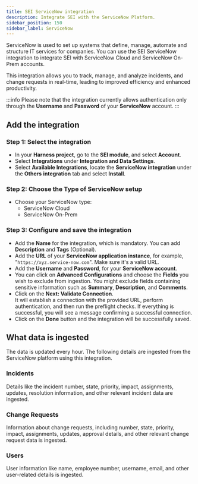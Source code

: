 ```yaml
---
title: SEI ServiceNow integration
description: Integrate SEI with the ServiceNow Platform.
sidebar_position: 150
sidebar_label: ServiceNow
---
```

ServiceNow is used to set up systems that define, manage, automate and structure IT services for companies. You can use the SEI ServiceNow integration to integrate SEI with ServiceNow Cloud and ServiceNow On-Prem accounts.

This integration allows you to track, manage, and analyze incidents, and change requests in real-time, leading to improved efficiency and enhanced productivity.

:::info
Please note that the integration currently allows authentication only through the **Username** and **Password** of your **ServiceNow** account.
:::

## Add the integration

### Step 1: Select the integration

* In your **Harness project**, go to the **SEI module**, and select **Account**.
* Select **Integrations** under **Integration and Data Settings**.
* Select **Available Integrations**, locate the **ServiceNow integration** under the **Others** **integration** tab and select **Install**.

### Step 2: Choose the Type of ServiceNow setup

* Choose your ServiceNow type:
  * ServiceNow Cloud
  * ServiceNow On-Prem

### Step 3: Configure and save the integration

* Add the **Name** for the integration, which is mandatory. You can add **Description** and **Tags** (Optional).
* Add the **URL** of your **ServiceNow application instance**, for example, "`https://xyz.service-now.com`". Make sure it's a valid URL.
* Add the **Username** and **Password**, for your **ServiceNow account**.
* You can click on **Advanced Configurations** and choose the **Fields** you wish to exclude from ingestion. You might exclude fields containing sensitive information such as **Summary**, **Description**, and **Comments**.
* Click on the **Next: Validate Connection**.\
  It will establish a connection with the provided URL, perform authentication, and then run the preflight checks. If everything is successful, you will see a message confirming a successful connection.
* Click on the **Done** button and the integration will be successfully saved.

## What data is ingested

The data is updated every hour. The following details are ingested from the ServiceNow platform using this integration.

### Incidents

Details like the incident number, state, priority, impact, assignments, updates, resolution information, and other relevant incident data are ingested.

### Change Requests

Information about change requests, including number, state, priority, impact, assignments, updates, approval details, and other relevant change request data is ingested.

### Users

User information like name, employee number, username, email, and other user-related details is ingested.